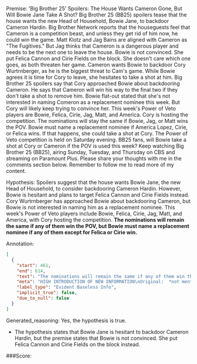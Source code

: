 
Premise:
'Big Brother 25' Spoilers: The House Wants Cameron Gone, But Will Bowie Jane Take A Shot?
Big Brother 25 (BB25) spoilers tease that the house wants the new Head of Household, Bowie Jane, to backdoor Cameron Hardin. Big Brother Network reports that the houseguests feel that Cameron is a competition beast, and unless they get rid of him now, he could win the game.
Matt Klotz and Jag Bains are aligned with Cameron as "The Fugitives." But Jag thinks that Cameron is a dangerous player and needs to be the next one to leave the house. Bowie is not convinced. She put Felica Cannon and Cirie Fields on the block. She doesn't care which one goes, as both threaten her game.
Cameron wants Bowie to backdoor Cory Wurtrnberger, as he is the biggest threat to Cam's game. While Bowie agrees it is time for Cory to leave, she hesitates to take a shot at him.
Big Brother 25 spoilers say that Cory approached Bowie about backdooring Cameron. He says that Cameron will win his way to the final two if they don't take a shot to remove him. Bowie flat-out stated that she's not interested in naming Comeron as a replacement nominee this week. But Cory will likely keep trying to convince her.
This week's Power of Veto players are Bowie, Felica, Cirie, Jag, Matt, and America. Cory is hosting the competition.
The nominations will stay the same if Bowie, Jag, or Matt wins the POV. Bowie must name a replacement nominee if America Lopez, Cirie, or Felica wins. If that happens, she could take a shot at Cory. The Power of Veto competition is held on Saturday evening.
BB25 fans, will Bowie take a shot at Cory or Cameron if the POV is used this week? Keep watching Big Brother 25 (BB25), airing Sunday, Tuesday, and Thursday on CBS and streaming on Paramount Plus. Please share your thoughts with me in the comments section below. Remember to follow me to read more of my content.

Hypothesis:
Spoilers suggest that the house wants Bowie Jane, the new Head of Household, to consider backdooring Cameron Hardin. However, Bowie is hesitant and plans to target Felica Cannon and Cirie Fields instead. Cory Wurtrnberger has approached Bowie about backdooring Cameron, but Bowie is not interested in naming him as a replacement nominee. This week's Power of Veto players include Bowie, Felica, Cirie, Jag, Matt, and America, with Cory hosting the competition. **The nominations will remain the same if any of them win the POV, but Bowie must name a replacement nominee if any of them except for Felica or Cirie win.**

Annotation:
```json
[
  {
    "start": 461,
    "end": 614,
    "text": "The nominations will remain the same if any of them win the POV, but Bowie must name a replacement nominee if any of them except for Felica or Cirie win.",
    "meta": "HIGH INTRODUCTION OF NEW INFORMATION\nOriginal:  *not mentioned*\nGenerative: \"The nominations will remain the same if any of them win the POV, but Bowie must name a replacement nominee if any of them except for Felica or Cirie win.\"",
    "label_type": "Evident Baseless Info",
    "implicit_true": false,
    "due_to_null": false
  }
]
```

Generated_reasoning:
Yes, the hypothesis is true. 
- The hypothesis states that Bowie Jane is hesitant to backdoor Cameron Hardin, but the premise states that Bowie is not convinced. She put Felica Cannon and Cirie Fields on the block instead.

###Score:
